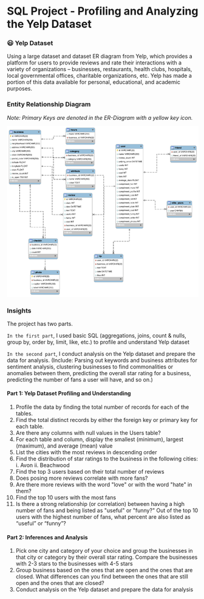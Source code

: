 # SQL Project - Profiling and Analyzing the Yelp Dataset 

### :smiley: Yelp Dataset
Using a large dataset and dataset ER diagram from Yelp, which provides a platform for users to provide reviews and rate their interactions with a variety of organizations – businesses, restaurants, health clubs, hospitals, local governmental offices, charitable organizations, etc. Yelp has made a portion of this data available for personal, educational, and academic purposes.

### Entity Relationship Diagram 

_Note: Primary Keys are denoted in the ER-Diagram with a yellow key icon._

![Yelp Dataset ER Diagram.png](Yelp%20Dataset%20ER%20Diagram.png)


### Insights

The project has two parts.

`In the first part`, I used basic SQL (aggregations, joins, count & nulls, group by, order by, limit, like, etc.) to profile and understand Yelp dataset

`In the second part`, I conduct analysis on the Yelp dataset and prepare the data for analysis. (Include: Parsing out keywords and business attributes for sentiment analysis, clustering businesses to find commonalities or anomalies between them, predicting the overall star rating for a business, predicting the number of fans a user will have, and so on.)

#### Part 1: Yelp Dataset Profiling and Understanding
1. Profile the data by finding the total number of records for each of the tables.
2. Find the total distinct records by either the foreign key or primary key for each table.
3. Are there any columns with null values in the Users table?
4. For each table and column, display the smallest (minimum), largest (maximum), and average (mean) value
5. List the cities with the most reviews in descending order
6. Find the distribution of star ratings to the business in the following cities: i. Avon ii. Beachwood
7. Find the top 3 users based on their total number of reviews
8. Does posing more reviews correlate with more fans?
9. Are there more reviews with the word "love" or with the word "hate" in them?
10. Find the top 10 users with the most fans
11. Is there a strong relationship (or correlation) between having a high number of fans and being listed as "useful" or "funny?" Out of the top 10 users with the highest number of fans, what percent are also listed as “useful” or “funny”?

#### Part 2: Inferences and Analysis
1. Pick one city and category of your choice and group the businesses in that city or category by their overall star rating. Compare the businesses with 2-3 stars to the businesses with 4-5 stars
2. Group business based on the ones that are open and the ones that are closed. What differences can you find between the ones that are still open and the ones that are closed? 
3. Conduct analysis on the Yelp dataset and prepare the data for analysis
